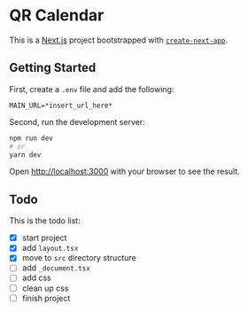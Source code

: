 # QR Calendar

This is a [Next.js](https://nextjs.org/) project bootstrapped with [`create-next-app`](https://github.com/vercel/next.js/tree/canary/packages/create-next-app).

## Getting Started

First, create a `.env` file and add the following:

```dotenv
MAIN_URL=*insert_url_here*
```

Second, run the development server:

```bash
npm run dev
# or
yarn dev
```

Open [http://localhost:3000](http://localhost:3000) with your browser to see the result.

## Todo

This is the todo list:

- [x] start project 
- [x] add `layout.tsx`
- [x] move to `src` directory structure
- [ ] add `_document.tsx`
- [ ] add css
- [ ] clean up css
- [ ] finish project